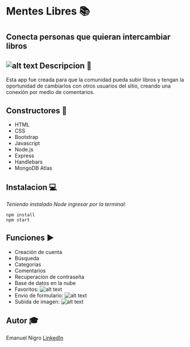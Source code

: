 Mentes Libres :books:
======
Conecta personas que quieran intercambiar libros
------
![alt text](https://raw.githubusercontent.com/emanigro1/mentesLibresNode.js/master/client/images/readme/home.png)
 Descripcion :eyes:
 ------
Esta app fue creada para que la comunidad pueda subir libros y tengan la oportunidad de cambiarlos con otros usuarios del sitio, creando una conexión por medio de comentarios.

 Constructores :construction_worker:
------
* HTML
* CSS
* Bootstrap
* Javascript
* Node.js
* Express
* Handlebars
* MongoDB Atlas


 Instalacion :computer:
------
_Teniendo instalado Node ingresar por la terminal:_

``` 
npm install 
npm start
```

 Funciones  :arrow_forward:
------
* Creación de cuenta
* Búsqueda
* Categorias
* Comentarios
* Recuperacion de contraseña
* Base de datos en la nube
* Favoritos:
![alt text](https://github.com/emanigro1/mentesLibresNode.js/blob/master/client/images/readme/favoritos.png)
* Envio de formulario:
![alt text](https://github.com/emanigro1/mentesLibresNode.js/blob/master/client/images/readme/contacto.png)
* Subida de imagen:
![alt text](https://raw.githubusercontent.com/emanigro1/mentesLibresNode.js/master/client/images/readme/upload.png)

Autor :mortar_board:
------
Emanuel Nigro [LinkedIn](https://www.linkedin.com/in/emanuel-nigro/)







